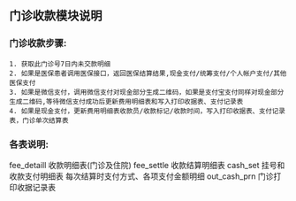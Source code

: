 ## 门诊收款模块说明
### 门诊收款步骤:
    1. 获取此门诊号7日内未交款明细
    2. 如果是医保患者调用医保接口，返回医保结算结果,现金支付/统筹支付/个人帐户支付/其他医保支付
    3. 如果是微信支付，调用微信支付对现金部分生成二维码，如果是支付宝支付同样对现金部分生成二维码,等待微信支付成功后更新费用明细表和写入打印收据表、支付记录表
    4. 如果是现金支付，更新费用明细表收款员/收款标记/收款时间，写入打印收据表、支付记录表，门诊单次结算表

### 各表说明:
fee_detaill 收款明细表(门诊及住院)
fee_settle 收款结算明细表
cash_set 挂号和收款支付明细表  每次结算时支付方式、各项支付金额明细
out_cash_prn 门诊打印收据记录表